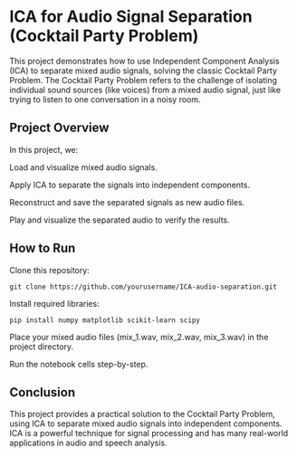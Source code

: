 # ICA for Audio Signal Separation (Cocktail Party Problem)

This project demonstrates how to use Independent Component Analysis (ICA) to separate mixed audio signals, solving the classic Cocktail Party Problem. The Cocktail Party Problem refers to the challenge of isolating individual sound sources (like voices) from a mixed audio signal, just like trying to listen to one conversation in a noisy room.

## Project Overview

In this project, we:

Load and visualize mixed audio signals.

Apply ICA to separate the signals into independent components.

Reconstruct and save the separated signals as new audio files.

Play and visualize the separated audio to verify the results.


## How to Run

Clone this repository:

```
git clone https://github.com/yourusername/ICA-audio-separation.git
```
Install required libraries:

```
pip install numpy matplotlib scikit-learn scipy
```

Place your mixed audio files (mix_1.wav, mix_2.wav, mix_3.wav) in the project directory.


Run the notebook cells step-by-step.

## Conclusion

This project provides a practical solution to the Cocktail Party Problem, using ICA to separate mixed audio signals into independent components. ICA is a powerful technique for signal processing and has many real-world applications in audio and speech analysis.


